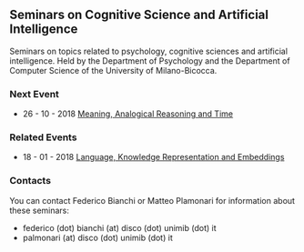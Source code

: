 ## Seminars on Cognitive Science and Artificial Intelligence

Seminars on topics related to psychology, cognitive sciences and artificial intelligence. Held by the Department of Psychology and the Department of Computer Science of the University of Milano-Bicocca.

### Next Event

+ 26 - 10 - 2018 [Meaning, Analogical Reasoning and Time](seminars/seminar_09_11_2018.html)

### Related Events

+ 18 - 01 - 2018 [Language, Knowledge Representation and Embeddings](related/related_18_01_2018.md)

### Contacts

You can contact Federico Bianchi or Matteo Plamonari for information about these seminars: 
+ federico (dot) bianchi (at) disco (dot) unimib (dot) it 
+ palmonari (at) disco (dot) unimib (dot) it
